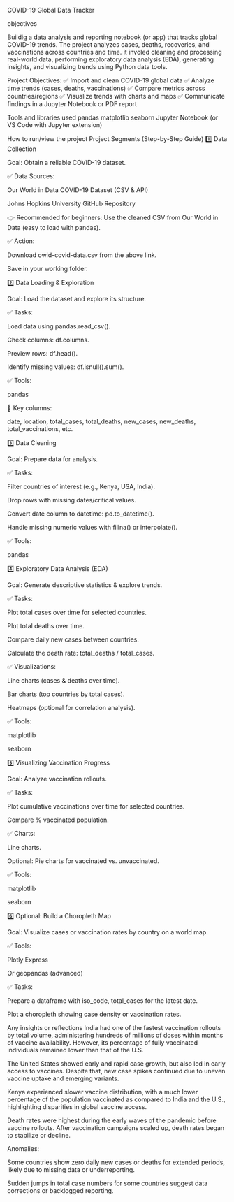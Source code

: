 COVID-19 Global Data Tracker

objectives

Buildig a data analysis and reporting notebook (or app) that tracks global COVID-19 trends. The project analyzes cases, deaths, recoveries, and vaccinations across countries and time. it involed cleaning and processing real-world data, performing exploratory data analysis (EDA), generating insights, and visualizing trends using Python data tools.

 Project Objectives:
✅ Import and clean COVID-19 global data
✅ Analyze time trends (cases, deaths, vaccinations)
✅ Compare metrics across countries/regions
✅ Visualize trends with charts and maps
✅ Communicate findings in a Jupyter Notebook or PDF report 

 Tools and libraries used
pandas
matplotlib
seaborn
Jupyter Notebook (or VS Code with Jupyter extension) 


How to run/view the project
Project Segments (Step-by-Step Guide)
1️⃣ Data Collection

Goal: Obtain a reliable COVID-19 dataset.

✅ Data Sources:

Our World in Data COVID-19 Dataset (CSV & API)

Johns Hopkins University GitHub Repository

👉 Recommended for beginners: Use the cleaned CSV from Our World in Data (easy to load with pandas).

✅ Action:

Download owid-covid-data.csv from the above link.

Save in your working folder.


2️⃣ Data Loading & Exploration

Goal: Load the dataset and explore its structure.

✅ Tasks:

Load data using pandas.read_csv().

Check columns: df.columns.

Preview rows: df.head().

Identify missing values: df.isnull().sum().

✅ Tools:

pandas

📌 Key columns:

date, location, total_cases, total_deaths, new_cases, new_deaths, total_vaccinations, etc.


3️⃣ Data Cleaning

Goal: Prepare data for analysis.

✅ Tasks:

Filter countries of interest (e.g., Kenya, USA, India).

Drop rows with missing dates/critical values.

Convert date column to datetime: pd.to_datetime().

Handle missing numeric values with fillna() or interpolate().

✅ Tools:

pandas

4️⃣ Exploratory Data Analysis (EDA)

Goal: Generate descriptive statistics & explore trends.

✅ Tasks:

Plot total cases over time for selected countries.

Plot total deaths over time.

Compare daily new cases between countries.

Calculate the death rate: total_deaths / total_cases.

✅ Visualizations:

Line charts (cases & deaths over time).

Bar charts (top countries by total cases).

Heatmaps (optional for correlation analysis).

✅ Tools:

matplotlib

seaborn

5️⃣ Visualizing Vaccination Progress

Goal: Analyze vaccination rollouts.

✅ Tasks:

Plot cumulative vaccinations over time for selected countries.

Compare % vaccinated population.

✅ Charts:

Line charts.

Optional: Pie charts for vaccinated vs. unvaccinated.

✅ Tools:

matplotlib

seaborn

6️⃣ Optional: Build a Choropleth Map

Goal: Visualize cases or vaccination rates by country on a world map.

✅ Tools:

Plotly Express

Or geopandas (advanced)

✅ Tasks:

Prepare a dataframe with iso_code, total_cases for the latest date.

Plot a choropleth showing case density or vaccination rates.


Any insights or reflections
India had one of the fastest vaccination rollouts by total volume, administering hundreds of millions of doses within months of vaccine availability. However, its percentage of fully vaccinated individuals remained lower than that of the U.S.

The United States showed early and rapid case growth, but also led in early access to vaccines. Despite that, new case spikes continued due to uneven vaccine uptake and emerging variants.

Kenya experienced slower vaccine distribution, with a much lower percentage of the population vaccinated as compared to India and the U.S., highlighting disparities in global vaccine access.

Death rates were highest during the early waves of the pandemic before vaccine rollouts. After vaccination campaigns scaled up, death rates began to stabilize or decline.

Anomalies:

Some countries show zero daily new cases or deaths for extended periods, likely due to missing data or underreporting.

Sudden jumps in total case numbers for some countries suggest data corrections or backlogged reporting.

